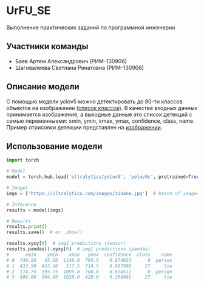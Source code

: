 # UrFU_SE
Выполнение практических заданий по программной инженерии
## Участники команды
- Баев Артем Александрович (РИМ-130906)
- Шагивалеева Светлана Ринатовна (РИМ-130906)
## Описание модели
С помощью модели yolov5 можно детектировать до 80-ти классов объектов на изображении [(список классов)](https://github.com/SvetlanaShagivaleeva/UrFU_SE/blob/main/data/classes.yaml).
В качестве входных данных принимается изображение, а выходные данные это список детекций с семью переменныеми: xmin, ymin, xmax, ymax, confidence, class, name. Пример отрисовки детекции представлен на [изображении](https://github.com/SvetlanaShagivaleeva/UrFU_SE/blob/main/runs/detect/exp/zidane.jpg).
## Использование модели
```python
import torch

# Model
model = torch.hub.load('ultralytics/yolov5', 'yolov5s', pretrained=True)

# Images
imgs = ['https://ultralytics.com/images/zidane.jpg']  # batch of images

# Inference
results = model(imgs)

# Results
results.print()
results.save()  # or .show()

results.xyxy[0]  # img1 predictions (tensor)
results.pandas().xyxy[0]  # img1 predictions (pandas)
#      xmin    ymin    xmax   ymax  confidence  class    name
# 0  749.50   43.50  1148.0  704.5    0.874023      0  person
# 1  433.50  433.50   517.5  714.5    0.687988     27     tie
# 2  114.75  195.75  1095.0  708.0    0.624512      0  person
# 3  986.00  304.00  1028.0  420.0    0.286865     27     tie
```
